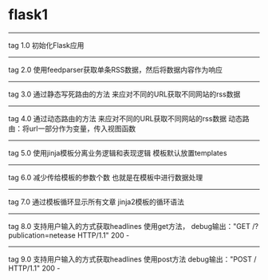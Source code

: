 # flask1

----------------
tag 1.0
初始化Flask应用

----------------
tag 2.0
使用feedparser获取单条RSS数据，然后将数据内容作为响应

---------------

tag 3.0
通过静态写死路由的方法 来应对不同的URL获取不同网站的rss数据

---------------
tag 4.0
通过动态路由的方法 来应对不同的URL获取不同网站的rss数据
动态路由：将url一部分作为变量，传入视图函数

---------------
tag 5.0
使用jinja模板分离业务逻辑和表现逻辑
模板默认放置templates

---------------
tag 6.0
减少传给模板的参数个数
也就是在模板中进行数据处理

---------------
tag 7.0
通过模板循环显示所有文章
jinja2模板的循环语法

---------------
tag 8.0
支持用户输入的方式获取headlines
使用get方法，
debug输出："GET /?publication=netease HTTP/1.1" 200 -

----------------
tag 9.0
支持用户输入的方式获取headlines
使用post方法
debug输出："POST / HTTP/1.1" 200 -

